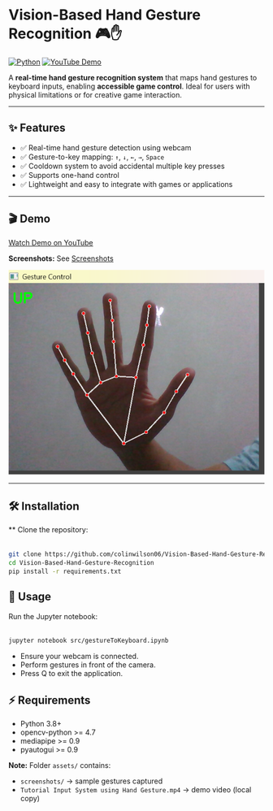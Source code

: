 # Vision-Based Hand Gesture Recognition 🎮✋

[![Python](https://img.shields.io/badge/python-3.8+-blue)](https://www.python.org/)
[![YouTube Demo](https://img.shields.io/badge/demo-video-red)](https://youtu.be/fdoTDal46xY?si=svoeNBQOFO4rglU0)

A **real-time hand gesture recognition system** that maps hand gestures to keyboard inputs, enabling **accessible game control**. Ideal for users with physical limitations or for creative game interaction.

---

## ✨ Features
- ✅ Real-time hand gesture detection using webcam  
- ✅ Gesture-to-key mapping: `↑`, `↓`, `←`, `→`, `Space`  
- ✅ Cooldown system to avoid accidental multiple key presses  
- ✅ Supports one-hand control  
- ✅ Lightweight and easy to integrate with games or applications  

---

## 🎬 Demo

[Watch Demo on YouTube](https://youtu.be/fdoTDal46xY?si=svoeNBQOFO4rglU0)  

**Screenshots:** See [Screenshots](assets/screenshots/)
 
![Example Gesture](assets/screenshots/UP.png)

---

## 🛠 Installation

** Clone the repository:

```bash

git clone https://github.com/colinwilson06/Vision-Based-Hand-Gesture-Recognition.git
cd Vision-Based-Hand-Gesture-Recognition
pip install -r requirements.txt
```

## 🚀 Usage

Run the Jupyter notebook:

```bash

jupyter notebook src/gestureToKeyboard.ipynb
```
- Ensure your webcam is connected.
- Perform gestures in front of the camera.
- Press Q to exit the application.

## ⚡ Requirements
- Python 3.8+
- opencv-python >= 4.7
- mediapipe >= 0.9
- pyautogui >= 0.9


**Note:** Folder `assets/` contains:
- `screenshots/` → sample gestures captured  
- `Tutorial Input System using Hand Gesture.mp4` → demo video (local copy)  
